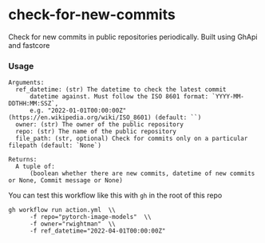 # check-for-new-commits
Check for new commits in public repositories periodically. Built using GhApi and fastcore

### Usage

```
Arguments:
  ref_datetime: (str) The datetime to check the latest commit 
      datetime against. Must follow the ISO 8601 format: `YYYY-MM-DDTHH:MM:SSZ`, 
      e.g. "2022-01-01T00:00:00Z" (https://en.wikipedia.org/wiki/ISO_8601) (default: ``)
  owner: (str) The owner of the public repository
  repo: (str) The name of the public repository
  file_path: (str, optional) Check for commits only on a particular filepath (default: `None`)

Returns:
  A tuple of:
      (boolean whether there are new commits, datetime of new commits or None, Commit message or None)
```


You can test this workflow like this with `gh` in the root of this repo

```
gh workflow run action.yml  \\ 
      -f repo="pytorch-image-models"  \\
      -f owner="rwightman"  \\
      -f ref_datetime="2022-04-01T00:00:00Z"
```
